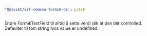 ```yaml
---
'@navikt/sif-common-formik-ds': patch
---
```


Endre FormikTextField til alltid å sette verdi slik at den blir controlled. Defaulter til tom string hvis value er undefined.
